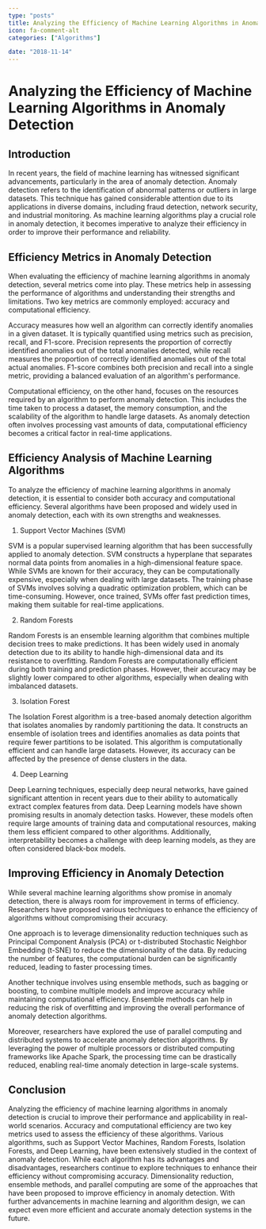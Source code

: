 ```yaml
---
type: "posts"
title: Analyzing the Efficiency of Machine Learning Algorithms in Anomaly Detection
icon: fa-comment-alt
categories: ["Algorithms"]

date: "2018-11-14"
---
```




# Analyzing the Efficiency of Machine Learning Algorithms in Anomaly Detection

## Introduction

In recent years, the field of machine learning has witnessed significant advancements, particularly in the area of anomaly detection. Anomaly detection refers to the identification of abnormal patterns or outliers in large datasets. This technique has gained considerable attention due to its applications in diverse domains, including fraud detection, network security, and industrial monitoring. As machine learning algorithms play a crucial role in anomaly detection, it becomes imperative to analyze their efficiency in order to improve their performance and reliability.

## Efficiency Metrics in Anomaly Detection

When evaluating the efficiency of machine learning algorithms in anomaly detection, several metrics come into play. These metrics help in assessing the performance of algorithms and understanding their strengths and limitations. Two key metrics are commonly employed: accuracy and computational efficiency.

Accuracy measures how well an algorithm can correctly identify anomalies in a given dataset. It is typically quantified using metrics such as precision, recall, and F1-score. Precision represents the proportion of correctly identified anomalies out of the total anomalies detected, while recall measures the proportion of correctly identified anomalies out of the total actual anomalies. F1-score combines both precision and recall into a single metric, providing a balanced evaluation of an algorithm's performance.

Computational efficiency, on the other hand, focuses on the resources required by an algorithm to perform anomaly detection. This includes the time taken to process a dataset, the memory consumption, and the scalability of the algorithm to handle large datasets. As anomaly detection often involves processing vast amounts of data, computational efficiency becomes a critical factor in real-time applications.

## Efficiency Analysis of Machine Learning Algorithms

To analyze the efficiency of machine learning algorithms in anomaly detection, it is essential to consider both accuracy and computational efficiency. Several algorithms have been proposed and widely used in anomaly detection, each with its own strengths and weaknesses.

1. Support Vector Machines (SVM)

SVM is a popular supervised learning algorithm that has been successfully applied to anomaly detection. SVM constructs a hyperplane that separates normal data points from anomalies in a high-dimensional feature space. While SVMs are known for their accuracy, they can be computationally expensive, especially when dealing with large datasets. The training phase of SVMs involves solving a quadratic optimization problem, which can be time-consuming. However, once trained, SVMs offer fast prediction times, making them suitable for real-time applications.

2. Random Forests

Random Forests is an ensemble learning algorithm that combines multiple decision trees to make predictions. It has been widely used in anomaly detection due to its ability to handle high-dimensional data and its resistance to overfitting. Random Forests are computationally efficient during both training and prediction phases. However, their accuracy may be slightly lower compared to other algorithms, especially when dealing with imbalanced datasets.

3. Isolation Forest

The Isolation Forest algorithm is a tree-based anomaly detection algorithm that isolates anomalies by randomly partitioning the data. It constructs an ensemble of isolation trees and identifies anomalies as data points that require fewer partitions to be isolated. This algorithm is computationally efficient and can handle large datasets. However, its accuracy can be affected by the presence of dense clusters in the data.

4. Deep Learning

Deep Learning techniques, especially deep neural networks, have gained significant attention in recent years due to their ability to automatically extract complex features from data. Deep Learning models have shown promising results in anomaly detection tasks. However, these models often require large amounts of training data and computational resources, making them less efficient compared to other algorithms. Additionally, interpretability becomes a challenge with deep learning models, as they are often considered black-box models.

## Improving Efficiency in Anomaly Detection

While several machine learning algorithms show promise in anomaly detection, there is always room for improvement in terms of efficiency. Researchers have proposed various techniques to enhance the efficiency of algorithms without compromising their accuracy.

One approach is to leverage dimensionality reduction techniques such as Principal Component Analysis (PCA) or t-distributed Stochastic Neighbor Embedding (t-SNE) to reduce the dimensionality of the data. By reducing the number of features, the computational burden can be significantly reduced, leading to faster processing times.

Another technique involves using ensemble methods, such as bagging or boosting, to combine multiple models and improve accuracy while maintaining computational efficiency. Ensemble methods can help in reducing the risk of overfitting and improving the overall performance of anomaly detection algorithms.

Moreover, researchers have explored the use of parallel computing and distributed systems to accelerate anomaly detection algorithms. By leveraging the power of multiple processors or distributed computing frameworks like Apache Spark, the processing time can be drastically reduced, enabling real-time anomaly detection in large-scale systems.

## Conclusion

Analyzing the efficiency of machine learning algorithms in anomaly detection is crucial to improve their performance and applicability in real-world scenarios. Accuracy and computational efficiency are two key metrics used to assess the efficiency of these algorithms. Various algorithms, such as Support Vector Machines, Random Forests, Isolation Forests, and Deep Learning, have been extensively studied in the context of anomaly detection. While each algorithm has its advantages and disadvantages, researchers continue to explore techniques to enhance their efficiency without compromising accuracy. Dimensionality reduction, ensemble methods, and parallel computing are some of the approaches that have been proposed to improve efficiency in anomaly detection. With further advancements in machine learning and algorithm design, we can expect even more efficient and accurate anomaly detection systems in the future.